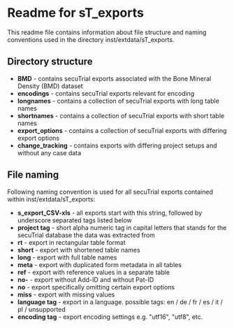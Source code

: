 # Readme for sT_exports
This readme file contains information about file structure and naming conventions used in the directory inst/extdata/sT_exports.

## Directory structure

- **BMD** - contains secuTrial exports associated with the Bone Mineral Density (BMD) dataset
- **encodings** - contains secuTrial exports relevant for encoding
- **longnames** - contains a collection of secuTrial exports with long table names
- **shortnames** - contains a collection of secuTrial exports with short table names
- **export_options** - contains a collection of secuTrial exports with differing export options
- **change_tracking** - contains exports with differing project setups and without any case data

## File naming

Following naming convention is used for all secuTrial exports contained within inst/extdata/sT_exports:

- **s_export_CSV-xls** - all exports start with this string, followed by underscore separated tags listed below
- **project tag** - short alpha numeric tag in capital letters that stands for the secuTrial database the data was extracted from
- **rt** - export in rectangular table format
- **short** - export with shortened table names
- **long** - export with full table names
- **meta** - export with duplicated form metadata in all tables
- **ref** - export with reference values in a separate table
- **no-** - export without Add-ID and without Pat-ID
- **no** - export specifically omitting certain export options
- **miss** - export with missing values
- **language tag** - export in a language. possible tags: en / de / fr / es / it / pl / unsupported
- **encoding tag** - export encoding settings e.g. "utf16", "utf8", etc.
